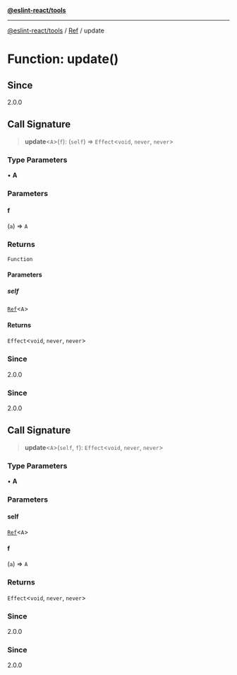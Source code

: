 [**@eslint-react/tools**](../../../README.md)

***

[@eslint-react/tools](../../../README.md) / [Ref](../README.md) / update

# Function: update()

## Since

2.0.0

## Call Signature

> **update**\<`A`\>(`f`): (`self`) => `Effect`\<`void`, `never`, `never`\>

### Type Parameters

• **A**

### Parameters

#### f

(`a`) => `A`

### Returns

`Function`

#### Parameters

##### self

[`Ref`](../interfaces/Ref.md)\<`A`\>

#### Returns

`Effect`\<`void`, `never`, `never`\>

### Since

2.0.0

### Since

2.0.0

## Call Signature

> **update**\<`A`\>(`self`, `f`): `Effect`\<`void`, `never`, `never`\>

### Type Parameters

• **A**

### Parameters

#### self

[`Ref`](../interfaces/Ref.md)\<`A`\>

#### f

(`a`) => `A`

### Returns

`Effect`\<`void`, `never`, `never`\>

### Since

2.0.0

### Since

2.0.0

